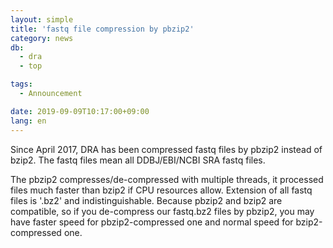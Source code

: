 ```yaml
---
layout: simple
title: 'fastq file compression by pbzip2'
category: news
db:
  - dra
  - top

tags:
  - Announcement

date: 2019-09-09T10:17:00+09:00
lang: en
---
```


<p>Since April 2017, DRA has been compressed fastq files by pbzip2 instead of bzip2. The fastq files mean all DDBJ/EBI/NCBI SRA fastq files.</p>

<p>The pbzip2 compresses/de-compressed with multiple threads, it processed files much faster than bzip2 if CPU resources allow. Extension of all fastq files is '.bz2' and indistinguishable. Because pbzip2 and bzip2 are compatible, so if you de-compress our fastq.bz2 files by pbzip2, you may have faster speed for pbzip2-compressed one and normal speed for bzip2-compressed one.</p>
